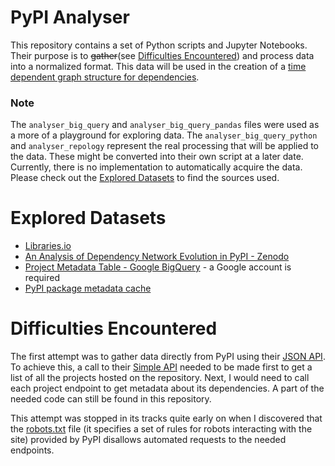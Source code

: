 # PyPI Analyser

This repository contains a set of Python scripts and Jupyter Notebooks. Their purpose is to ~~gather~~(see [Difficulties Encountered](dif)) and process data into a normalized format. This data will be used in the creation of a [time dependent graph structure for dependencies](https://github.com/AJMBrands/SoftwareThatMatters).

### Note
The `analyser_big_query` and `analyser_big_query_pandas` files were used as a more of a playground for exploring data. 
The `analyser_big_query_python` and `analyser_repology` represent the real processing that will be applied to the data. These might
be converted into their own script at a later date. Currently, there is no implementation to automatically acquire the data.
Please check out the [Explored Datasets](explored) to find the sources used.

# <a name="explored"> Explored Datasets
- [Libraries.io](https://libraries.io/)
- [An Analysis of Dependency Network Evolution in PyPI - Zenodo](https://zenodo.org/record/2620607)
- [Project Metadata Table - Google BigQuery](https://console.cloud.google.com/bigquery?project=the-psf&page=dataset&d=pypi&p=the-psf&redirect_from_classic=true) - a Google account is required
- [PyPI package metadata cache](https://pypicache.repology.org/)

# <a name="dif">Difficulties Encountered

The first attempt was to gather data directly from PyPI using their [JSON API](https://warehouse.pypa.io/api-reference/json.html). 
To achieve this, a call to their [Simple API](https://warehouse.pypa.io/api-reference/legacy.html#simple-project-api) needed to 
be made first to get a list of all the projects hosted on the repository. Next, I would need to call each project endpoint to 
get metadata about its dependencies. A part of the needed code can still be found in this repository. 

This attempt was stopped in its tracks quite early on when I discovered that the [robots.txt]( https://pypi.org/robots.txt) file 
(it specifies a set of rules for robots interacting with the site) provided by PyPI disallows automated requests to the needed endpoints.